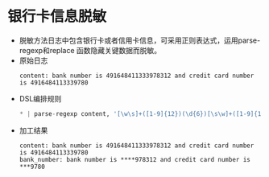 # 银行卡信息脱敏
* 脱敏方法日志中包含银行卡或者信用卡信息，可采用正则表达式，运用parse-regexp和replace 函数隐藏关键数据而脱敏。
* 原始日志
  ```
  content: bank number is 491648411333978312 and credit card number is 4916484113339780
  ```
* DSL编排规则
  ```python
  * | parse-regexp content, '[\w\s]+([1-9]{12})(\d{6})[\s\w]+([1-9]{12})(\d{4})' as content1,content2,content3,content4 | extend bank_number=replace(content,content1,'****')| project-away content1,content2,content3,content4
  ```
* 加工结果
  ```
  content: bank number is 491648411333978312 and credit card number is 4916484113339780
  bank_number: bank number is ****978312 and credit card number is ***9780
  ```